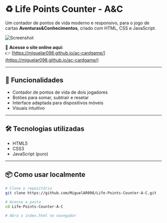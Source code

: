 # ♻️ Life Points Counter - A&C

Um contador de pontos de vida moderno e responsivo, para o jogo de cartas **Aventuras&Conhecimentos**, criado com HTML, CSS e JavaScript.

![Screenshot](https://i.ibb.co/HTnp2BPR/screenshot.png)

🔗 **Acesse o site online aqui:**  
👉 [https://miguelar098.github.io/ac-cardgame/](https://miguelar098.github.io/ac-cardgame/)

---

## 🚀 Funcionalidades

- Contador de pontos de vida de dois jogadores
- Botões para somar, subtrair e resetar
- Interface adaptada para dispositivos móveis
- Visuais intuitivo

---

## 🛠 Tecnologias utilizadas

- HTML5
- CSS3
- JavaScript (puro)

---

## 📦 Como usar localmente

```bash
# Clone o repositório
git clone https://github.com/MiguelAR098/Life-Points-Counter-A-C.git

# Acesse a pasta
cd Life-Points-Counter-A-C

# Abra o index.html no navegador
